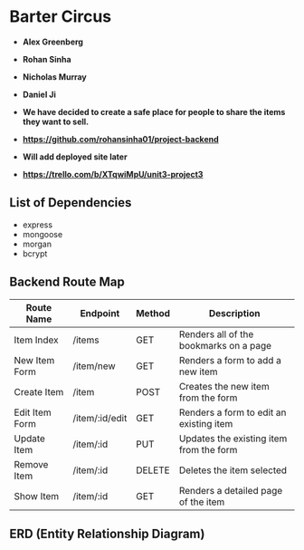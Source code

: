# Barter Circus

- **Alex Greenberg**
- **Rohan Sinha**
- **Nicholas Murray**
- **Daniel Ji**

- **We have decided to create a safe place for people to share the items they want to sell.**

- **https://github.com/rohansinha01/project-backend**
- **Will add deployed site later**
- **https://trello.com/b/XTqwiMpU/unit3-project3**

## List of Dependencies

- express
- mongoose
- morgan
- bcrypt 

## Backend Route Map

| Route Name | Endpoint | Method | Description |
|------------|----------|--------|-------------|
| Item Index | /items    | GET    | Renders all of the bookmarks on a page |
| New Item Form | /item/new   | GET    | Renders a form to add a new item |
| Create Item | /item    | POST    | Creates the new item from the form |
| Edit Item Form | /item/:id/edit    | GET    | Renders a form to edit an existing item |
| Update Item | /item/:id   | PUT    | Updates the existing item from the form  |
| Remove Item | /item/:id   | DELETE    | Deletes the item selected |
| Show Item | /item/:id    | GET    | Renders a detailed page of the item |

## ERD (Entity Relationship Diagram)

